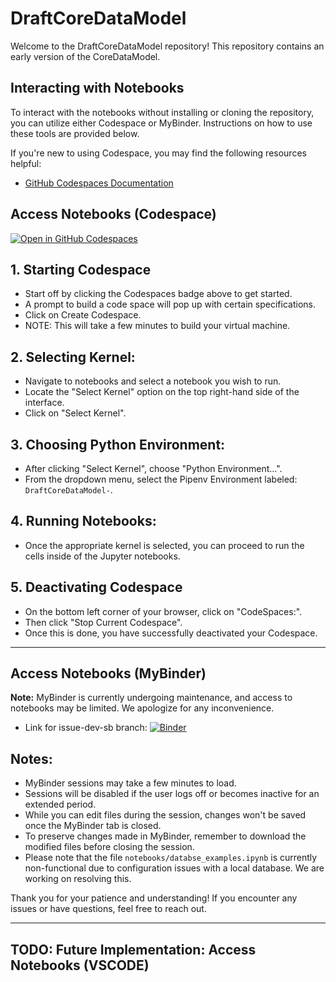 # DraftCoreDataModel

Welcome to the DraftCoreDataModel repository! This repository contains an early version of the CoreDataModel.

## Interacting with Notebooks

To interact with the notebooks without installing or cloning the repository, you can utilize either Codespace or MyBinder. Instructions on how to use these tools are provided below.

If you're new to using Codespace, you may find the following resources helpful:
- [GitHub Codespaces Documentation](https://docs.github.com/en/codespaces/overview)

## Access Notebooks (Codespace)

[![Open in GitHub Codespaces](https://github.com/codespaces/badge.svg)](https://github.com/codespaces/new?hide_repo_select=true&ref=issue-dev-sb&repo=670718709&skip_quickstart=true&machine=standardLinux32gb&geo=UsEast)

## 1. Starting Codespace
- Start off by clicking the Codespaces badge above to get started.
- A prompt to build a code space will pop up with certain specifications.
- Click on Create Codespace.
- NOTE: This will take a few minutes to build your virtual machine.

## 2. Selecting Kernel:
- Navigate to notebooks and select a notebook you wish to run.
- Locate the "Select Kernel" option on the top right-hand side of the interface.
- Click on "Select Kernel".

## 3. Choosing Python Environment:
- After clicking "Select Kernel", choose "Python Environment...".
- From the dropdown menu, select the Pipenv Environment labeled: `DraftCoreDataModel-`.

## 4. Running Notebooks:
- Once the appropriate kernel is selected, you can proceed to run the cells inside of the Jupyter notebooks.


## 5. Deactivating Codespace
- On the bottom left corner of your browser, click on "CodeSpaces:".
- Then click "Stop Current Codespace".
- Once this is done, you have successfully deactivated your Codespace. 

---

## Access Notebooks (MyBinder)

**Note:** MyBinder is currently undergoing maintenance, and access to notebooks may be limited. We apologize for any inconvenience.

- Link for issue-dev-sb branch: [![Binder](https://mybinder.org/badge_logo.svg)](https://mybinder.org/v2/gh/InformaticsGenomicMedicine/DraftCoreDataModel/issue-dev-sb)
<!--
- Link for dev-sb branch: [![Binder](https://mybinder.org/badge_logo.svg)](https://mybinder.org/v2/gh/InformaticsGenomicMedicine/DraftCoreDataModel.git/dev-sb)
-->

## Notes:
- MyBinder sessions may take a few minutes to load.
- Sessions will be disabled if the user logs off or becomes inactive for an extended period.
- While you can edit files during the session, changes won't be saved once the MyBinder tab is closed.
- To preserve changes made in MyBinder, remember to download the modified files before closing the session.
- Please note that the file `notebooks/databse_examples.ipynb` is currently non-functional due to configuration issues with a local database. We are working on resolving this.

Thank you for your patience and understanding! If you encounter any issues or have questions, feel free to reach out.

---

## TODO: Future Implementation: Access Notebooks (VSCODE)


<!--
### Access Notebooks (VSCODE)

To get started with the project, follow these steps to clone the repository to your local machine:

1. **Open Terminal (Mac/Linux) or Command Prompt (Windows):**
   - On macOS, you can use Terminal. On Windows, you can use Command Prompt or Git Bash if Git is installed.
   - Navigate to the directory where you want to clone the repository.

2. **Copy Clone URL:**
   - On GitHub, navigate to the repository you want to clone.
   - Click on the "Code" button.
   - Copy the HTTPS or SSH URL provided.

3. **Clone the Repository:**
   - In your Terminal or Command Prompt, use the `git clone` command followed by the repository URL you copied.
     ```
     git clone <repository_URL>
     ```
   - Paste the URL you copied after `git clone` command and press Enter.
   
4. **Prerequisite**
   - Before proceeding, make sure you have the following installed:
     - [Visual Studio Code](https://code.visualstudio.com/download)
     - [Docker Desktop](https://www.docker.com/)
   - Once you have Visual Studio Code installed, you will need to click on the Extension icon in the Activity Bar on the left-hand side. In the "Search Extensions in Marketplace," type "Dev Containers." The Extension should look like this: [Dev Containers](https://marketplace.visualstudio.com/items?itemName=ms-vscode-remote.remote-containers). Then go ahead and click install inside of your VS Code. 

3. **Connect to the Dev Container**
   -


4. **Working in the inside of the notebooks**

---

-->
